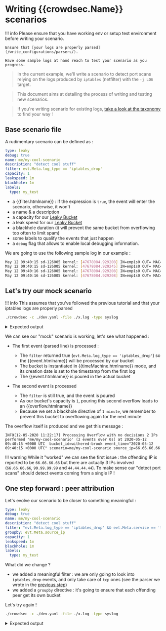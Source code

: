 # Writing {{crowdsec.Name}} scenarios

!!! info
    Please ensure that you have working env or setup test environment before writing your scenario.

    Ensure that [your logs are properly parsed](/write_configurations/parsers/).

    Have some sample logs at hand reach to test your scenario as you progress.


> In the current example, we'll write a scenario to detect port scans relying on the logs produced by `iptables` (netfilter) with the `-j LOG` target.

> This document aims at detailing the process of writing and testing new scenarios.

> If you're writing scenario for existing logs, [take a look at the taxonomy](https://hub.crowdsec.net/fields) to find your way !


## Base scenario file


A rudimentary scenario can be defined as :

```yaml
type: leaky
debug: true
name: me/my-cool-scenario
description: "detect cool stuff"
filter: evt.Meta.log_type == 'iptables_drop'
capacity: 1
leakspeed: 1m
blackhole: 1m
labels:
  type: my_test
```

 - a {{filter.htmlname}} : if the expression is `true`, the event will enter the scenario, otherwise, it won't
 - a name & a description
 - a capacity for our [Leaky Bucket](https://en.wikipedia.org/wiki/Leaky_bucket)
 - a leak speed for our  [Leaky Bucket](https://en.wikipedia.org/wiki/Leaky_bucket)
 - a blackhole duration (it will prevent the same bucket from overflowing too often to limit spam)
 - some labels to qualify the events that just happen
 - a `debug` flag that allows to enable local debugging information.


We are going to use the following sample log in our example :

```bash
May 12 09:40:15 sd-126005 kernel: [47678084.929208] IN=enp1s0 OUT= MAC=00:08:a2:0c:1f:12:00:c8:8b:e2:d6:87:08:00 SRC=66.66.66.66 DST=127.0.0.1 LEN=40 TOS=0x08 PREC=0x20 TTL=244 ID=54321 PROTO=TCP SPT=42403 DPT=7681 WINDOW=65535 RES=0x00 SYN URGP=0 
May 12 09:40:15 sd-126005 kernel: [47678084.929245] IN=enp1s0 OUT= MAC=00:08:a2:0c:1f:12:00:c8:8b:e2:d6:87:08:00 SRC=99.99.99.99 DST=127.0.0.1 LEN=40 TOS=0x08 PREC=0x20 TTL=244 ID=54321 PROTO=TCP SPT=42403 DPT=7681 WINDOW=65535 RES=0x00 SYN URGP=0 
May 12 09:40:16 sd-126005 kernel: [47678084.929208] IN=enp1s0 OUT= MAC=00:08:a2:0c:1f:12:00:c8:8b:e2:d6:87:08:00 SRC=99.99.99.99 DST=127.0.0.1 LEN=40 TOS=0x08 PREC=0x20 TTL=244 ID=54321 PROTO=TCP SPT=42403 DPT=7681 WINDOW=65535 RES=0x00 SYN URGP=0
May 12 09:40:16 sd-126005 kernel: [47678084.929208] IN=enp1s0 OUT= MAC=00:08:a2:0c:1f:12:00:c8:8b:e2:d6:87:08:00 SRC=44.44.44.44 DST=127.0.0.1 LEN=40 TOS=0x08 PREC=0x20 TTL=244 ID=54321 PROTO=TCP SPT=42403 DPT=7681 WINDOW=65535 RES=0x00 SYN URGP=0 
```

## Let's try our mock scenario

!!! info
    This assumes that you've followed the previous tutorial and that your iptables logs are properly parsed


```bash
./crowdsec -c ./dev.yaml -file ./x.log -type syslog
```


<details>
  <summary>Expected output</summary>
```bash
DEBU[04-08-2020 10:44:26] eval(evt.Meta.log_type == 'iptables_drop') = TRUE  cfg=shy-dust file=config/scenarios/iptables-scan.yaml name=me/my-cool-scenario
DEBU[04-08-2020 10:44:26] eval variables:                               cfg=shy-dust file=config/scenarios/iptables-scan.yaml name=me/my-cool-scenario
DEBU[04-08-2020 10:44:26]        evt.Meta.log_type = 'iptables_drop'    cfg=shy-dust file=config/scenarios/iptables-scan.yaml name=me/my-cool-scenario
...
DEBU[04-08-2020 10:44:26] eval(evt.Meta.log_type == 'iptables_drop') = TRUE  cfg=shy-dust file=config/scenarios/iptables-scan.yaml name=me/my-cool-scenario
DEBU[04-08-2020 10:44:26] eval variables:                               cfg=shy-dust file=config/scenarios/iptables-scan.yaml name=me/my-cool-scenario
DEBU[04-08-2020 10:44:26]        evt.Meta.log_type = 'iptables_drop'    cfg=shy-dust file=config/scenarios/iptables-scan.yaml name=me/my-cool-scenario
...
DEBU[04-08-2020 10:44:26] Overflow (start: 2020-05-12 09:40:15 +0000 UTC, end: 2020-05-12 09:40:15 +0000 UTC)  bucket_id=sparkling-thunder capacity=1 cfg=shy-dust file=config/scenarios/iptables-scan.yaml name=me/my-cool-scenario partition=ea2fed6bf8bb70d462ef8acacc4c96f5f8754413
DEBU[04-08-2020 10:44:26] Adding overflow to blackhole (2020-05-12 09:40:15 +0000 UTC)  bucket_id=sparkling-thunder capacity=1 cfg=shy-dust file=config/scenarios/iptables-scan.yaml name=me/my-cool-scenario partition=ea2fed6bf8bb70d462ef8acacc4c96f5f8754413
DEBU[04-08-2020 10:44:26] eval(evt.Meta.log_type == 'iptables_drop') = TRUE  cfg=shy-dust file=config/scenarios/iptables-scan.yaml name=me/my-cool-scenario
DEBU[04-08-2020 10:44:26] eval variables:                               cfg=shy-dust file=config/scenarios/iptables-scan.yaml name=me/my-cool-scenario
DEBU[04-08-2020 10:44:26]        evt.Meta.log_type = 'iptables_drop'    cfg=shy-dust file=config/scenarios/iptables-scan.yaml name=me/my-cool-scenario
DEBU[04-08-2020 10:44:26] Bucket ea2fed6bf8bb70d462ef8acacc4c96f5f8754413 found dead, cleanup the body  bucket_id=sparkling-thunder capacity=1 cfg=shy-dust file=config/scenarios/iptables-scan.yaml name=me/my-cool-scenario partition=ea2fed6bf8bb70d462ef8acacc4c96f5f8754413
WARN[04-08-2020 10:44:26] read 4 lines                                  file=./x.log
...
INFO[04-08-2020 10:44:26] Processing Overflow with no decisions 2 IPs performed 'me/my-cool-scenario' (2 events over 0s) at 2020-05-12 09:40:15 +0000 UTC  bucket_id=sparkling-thunder event_time="2020-05-12 09:40:15 +0000 UTC" scenario=me/my-cool-scenario source_ip=66.66.66.66
...
DEBU[04-08-2020 10:44:26] Overflow discarded, still blackholed for 59s  bucket_id=long-pine capacity=1 cfg=shy-dust file=config/scenarios/iptables-scan.yaml name=me/my-cool-scenario partition=ea2fed6bf8bb70d462ef8acacc4c96f5f8754413
DEBU[04-08-2020 10:44:26] Overflow has been discard (*leakybucket.Blackhole)  bucket_id=long-pine capacity=1 cfg=shy-dust file=config/scenarios/iptables-scan.yaml name=me/my-cool-scenario partition=ea2fed6bf8bb70d462ef8acacc4c96f5f8754413
...  
```
</details>


We can see our "mock" scenario is working, let's see what happened :

- The first event (parsed line) is processed :

    - The `filter` returned true (`evt.Meta.log_type == 'iptables_drop'`) so the {{event.htmlname}} will be processed by our bucket
    - The bucket is instantiated in {{timeMachine.htmlname}} mode, and its creation date is set to the timestamp from the first log
    - The {{event.htmlname}} is poured in the actual bucket

- The second event is processed
    - The `filter` is still true, and the event is poured
    - As our bucket's capacity is `1`, pouring this second overflow leads to an {{overflow.htmlname}}
    - Because we set a blackhole directive of `1 minute`, we remember to prevent this bucket to overflowing again for the next minute

The overflow itself is produced and we get this message :

```
INFO[12-05-2020 11:22:17] Processing Overflow with no decisions 2 IPs performed 'me/my-cool-scenario' (2 events over 0s) at 2020-05-12 09:40:15 +0000 UTC  bucket_id=withered-brook event_time="2020-05-12 09:40:15 +0000 UTC" scenario=me/my-cool-scenario source_ip=66.66.66.66

```

!!! warning
    While it "worked" we can see the first issue : the offending IP is reported to be `66.66.66.66` but there are actually 3 IPs involved (`66.66.66.66`, `99.99.99.99` and `44.44.44.44`). To make sense our "detect port scans" should detect events coming from a single IP !


## One step forward : peer attribution

Let's evolve our scenario to be closer to something meaningful :


```yaml
type: leaky
debug: true
name: me/my-cool-scenario
description: "detect cool stuff"
filter: "evt.Meta.log_type == 'iptables_drop' && evt.Meta.service == 'tcp'"
groupby: evt.Meta.source_ip
capacity: 1
leakspeed: 1m
blackhole: 1m
labels:
  type: my_test
```

What did we change ?

 - we added a meaningful filter : we are only going to look into `iptables_drop` events, and only take care of `tcp` ones (see the parser we wrote in the [previous step](/write_configurations/parsers/))
 - we added a `groupby` directive : it's going to ensure that each offending peer get its own bucket


Let's try again !

```bash
./crowdsec -c ./dev.yaml -file ./x.log -type syslog
```

<details>
  <summary>Expected output</summary>
```bash
...
DEBU[2020-05-12T11:25:20+02:00] eval(TRUE) evt.Meta.log_type == 'iptables_drop' && evt.Meta.service == 'tcp'  cfg=holy-breeze file=config/scenarios/mytest.yaml name=me/my-cool-scenario
DEBU[2020-05-12T11:25:20+02:00] Leaky routine starting, lifetime : 2m0s       bucket_id=cold-lake capacity=1 cfg=holy-breeze file=config/scenarios/mytest.yaml name=me/my-cool-scenario partition=2308799e2cc5b57331df10eb93a495aff7725922
...
DEBU[2020-05-12T11:25:20+02:00] eval(TRUE) evt.Meta.log_type == 'iptables_drop' && evt.Meta.service == 'tcp'  cfg=holy-breeze file=config/scenarios/mytest.yaml name=me/my-cool-scenario
DEBU[2020-05-12T11:25:20+02:00] Instanciating TimeMachine bucket              cfg=holy-breeze file=config/scenarios/mytest.yaml name=me/my-cool-scenario
DEBU[2020-05-12T11:25:20+02:00] Leaky routine starting, lifetime : 2m0s       bucket_id=muddy-haze capacity=1 cfg=holy-breeze file=config/scenarios/mytest.yaml name=me/my-cool-scenario partition=6236f134d0f34d0061748c065bdcb64d8ac6dc54
...
INFO[12-05-2020 11:25:20] node warning : no remediation                 bucket_id=muddy-haze event_time="2020-05-12 09:40:16 +0000 UTC" scenario=me/my-cool-scenario source_ip=99.99.99.99
INFO[12-05-2020 11:25:20] Processing Overflow with no decisions 99.99.99.99 performed 'me/my-cool-scenario' (2 events over 1s) at 2020-05-12 09:40:16 +0000 UTC  bucket_id=muddy-haze event_time="2020-05-12 09:40:16 +0000 UTC" scenario=me/my-cool-scenario source_ip=99.99.99.99
...

```
</details>

Let's see what happened :

  - Thanks to our `groupby` key, we now see two different partition keys appearing (`partition=...`).
    It means that each peer will get its own bucket, and a "unique key" is derived from the groupby field value (here : the source IP)

  - We see that we only have one overflow, and it correctly concerns  `99.99.99.99` (it's the one that actually triggered two events). This is again thanks to the groupby key
  

## One step forward : unique ports



Is it done ? not yet, but we're getting close !

To really qualify a port-scan, we want to rely on the number of unique probed ports. Let's arbitrarily decide that a port-scan is : "One peer trying to probe AT LEAST 15 different ports within a few seconds"

Our evolved scenario is now :

```yaml
type: leaky
debug: true
name: me/my-cool-scenario
description: "detect cool stuff"
filter: "evt.Meta.log_type == 'iptables_drop' && evt.Meta.service == 'tcp'"
groupby: evt.Meta.source_ip
distinct: evt.Parsed.dst_port
capacity: 15
leakspeed: 5s
blackhole: 1m
labels:
  type: scan
  service: tcp

```

What did we changed :

 - We add a `distinct` directive on the `evt.Parsed.dst_port`. It allows the bucket to discard any event with an already seen `evt.Parsed.dst_port`. (yes, like in SQL)
 - We changed `capacity` and `leakspeed` to be more relevant to our target
 - We fixed the `labels` so that the event makes sense !


Let's see what it changes :

```bash
./crowdsec -c ./dev.yaml -file ./x.log -type syslog
```

<details>
  <summary>Expected output</summary>
```bash
...
DEBU[2020-05-12T11:49:01+02:00] eval(TRUE) evt.Meta.log_type == 'iptables_drop' && evt.Meta.service == 'tcp'  cfg=dark-pond file=config/scenarios/mytest.yaml name=me/my-cool-scenario
DEBU[2020-05-12T11:49:01+02:00] Instantiating TimeMachine bucket              cfg=dark-pond file=config/scenarios/mytest.yaml name=me/my-cool-scenario
DEBU[2020-05-12T11:49:01+02:00] Leaky routine starting, lifetime : 1m20s      bucket_id=nameless-feather capacity=15 cfg=dark-pond file=config/scenarios/mytest.yaml name=me/my-cool-scenario partition=2308799e2cc5b57331df10eb93a495aff7725922
DEBU[2020-05-12T11:49:01+02:00] Uniq 'evt.Parsed.dst_port' -> '7681'          bucket_id=nameless-feather capacity=15 cfg=dark-pond file=config/scenarios/mytest.yaml name=me/my-cool-scenario partition=2308799e2cc5b57331df10eb93a495aff7725922
DEBU[2020-05-12T11:49:01+02:00] Uniq(7681) : false, discard                   bucket_id=nameless-feather capacity=15 cfg=dark-pond file=config/scenarios/mytest.yaml name=me/my-cool-scenario partition=2308799e2cc5b57331df10eb93a495aff7725922
DEBU[2020-05-12T11:49:01+02:00] Pouring event                                 bucket_id=nameless-feather capacity=15 cfg=dark-pond file=config/scenarios/mytest.yaml name=me/my-cool-scenario partition=2308799e2cc5b57331df10eb93a495aff7725922
...

```
</details>

 - We can see that the second event was discarded, because it had a destination port similar to the first one
 - No overflow were produced

 
## Is it really working

Ok, **fingers crossed** our thing should be working.

Let's grab some real-life logs !

```bash
$ wc -l kern.log 
78215 kern.log
$ head -n1 kern.log
May 11 06:25:20 sd-126005 kernel: ... 
$ tail -n1 kern.log
May 12 12:09:00 sd-126005 kernel: ... 
```

We have around 80k lines averaging about 24h of logs, let's try !

```bash
./crowdsec -c ./dev.yaml -file ./kern.log -type syslog 
```

<details>
  <summary>Expected output</summary>
```bash
INFO[0000] setting loglevel to info                     
INFO[12-05-2020 11:50:38] Crowdsec v0.0.18-f672dbb4aec29ca2b24080a33d4d92eb9d4441cc 
...
INFO[12-05-2020 11:50:42] node warning : no remediation                 bucket_id=sparkling-violet event_time="2020-05-11 10:41:45 +0000 UTC" scenario=me/my-cool-scenario source_ip=xx.xx.xx.xx
INFO[12-05-2020 11:50:42] Processing Overflow with no decisions xx.xx.xx.xx performed 'me/my-cool-scenario' (16 events over 0s) at 2020-05-11 10:41:45 +0000 UTC  bucket_id=sparkling-violet event_time="2020-05-11 10:41:45 +0000 UTC" scenario=me/my-cool-scenario source_ip=xx.xx.xx.xx
...
INFO[12-05-2020 11:50:43] node warning : no remediation                 bucket_id=quiet-leaf event_time="2020-05-11 11:34:11 +0000 UTC" scenario=me/my-cool-scenario source_ip=yy.yy.yy.yy
INFO[12-05-2020 11:50:43] Processing Overflow with no decisions yy.yy.yy.yy performed 'me/my-cool-scenario' (16 events over 2s) at 2020-05-11 11:34:11 +0000 UTC  bucket_id=quiet-leaf event_time="2020-05-11 11:34:11 +0000 UTC" scenario=me/my-cool-scenario source_ip=yy.yy.yy.yy
...
WARN[12-05-2020 11:51:05] read 78215 lines                              file=./kern.log
...
```
</details>

It seems to work correctly !


## Hold my beer and watch this


Once I have acquire confidence in my scenario and I want it to trigger some bans, we can simply add :


```yaml
type: leaky
debug: true
name: me/my-cool-scenario
description: "detect cool stuff"
filter: "evt.Meta.log_type == 'iptables_drop' && evt.Meta.service == 'tcp'"
groupby: evt.Meta.source_ip
distinct: evt.Parsed.dst_port
capacity: 15
leakspeed: 5s
blackhole: 1m
labels:
  type: scan
  service: tcp
  remediation: true
  scope: ip
```


Adding `remediation: true` into the labels tells {{crowdsec.name}} that we should write a ban for the IP when the scenario is triggered ! 

Let's try :

 - I copied the yaml file to a production system (`/etc/crowdsec/config/scenarios/mytest.yaml`)
 - I restart {{crowdsec.name}} (`systemctl reload crowdsec`)

Let's check if it seems correctly enabled :

```bash
$ {{cli.bin}} list
...
INFO[0000] SCENARIOS:                                   
----------------------------------------------------------------------------------------------------------------------------------
 NAME                                  📦 STATUS          VERSION  LOCAL PATH                                                     
----------------------------------------------------------------------------------------------------------------------------------
...
 mytest.yaml                           🚫  enabled,local           /etc/crowdsec/config/scenarios/mytest.yaml                 
...
```


Let's launch (from an external machine, as {{crowdsec.name}} ignores events from private IPs by default) a real port-scan with a good old `nmap` :

```bash
sudo nmap -sS xx.xx.xx.xx
```


and on our server :

```bash
$ tail -f /var/log/crowdsec.log 
...
time="12-05-2020 12:31:43" level=warning msg="xx.xx.16.6 triggered a 4h0m0s ip ban remediation for [me/my-cool-scenario]" bucket_id=wispy-breeze event_time="2020-05-12 12:31:43.953498645 +0200 CEST m=+64.533521568" scenario=me/my-cool-scenario source_ip=xx.xx.16.6
...
^C
$ {{cli.bin}}  ban list
INFO[0000] backend plugin 'database' loaded               
8 local decisions:
+--------+-----------------+----------------------+------+--------+---------+--------------------------+--------+------------+
| SOURCE |       IP        |        REASON        | BANS | ACTION | COUNTRY |            AS            | EVENTS | EXPIRATION |
+--------+-----------------+----------------------+------+--------+---------+--------------------------+--------+------------+
| local  | xx.xx.xx.xx     | me/my-cool-scenario  |    4 | ban    | FR      | 21502 SFR SA             |     79 | 3h58m27s   |
...
```

It worked !!!
